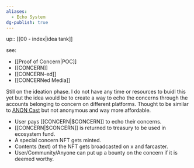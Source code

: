 ```yaml
---
aliases:
  - Echo System
dg-publish: true
---
```

up:: [[00 - index|idea tank]]

see:
- [[Proof of Concern|POC]]
- [[CONCERN]]
- [[CONCERN-ed]]
- [[CONCERNed Media]]


Still on the ideation phase. I do not have any time or resources to buidl this yet but the idea would be to create a way to echo the concerns through the accounts belonging to concern on different platforms. Thought to be similar to [ANON Cast](https://x.com/anoncast_) but not anonymous and way more affordable.

- User pays [[CONCERN|$CONCERN]] to echo their concerns.
- [[CONCERN|$CONCERN]] is returned to treasury to be used in ecosystem fund.
- A special concern NFT gets minted.
- Contents (text) of the NFT gets broadcasted on x and farcaster.
- User/Community/Anyone can put up a bounty on the concern if it is deemed worthy.